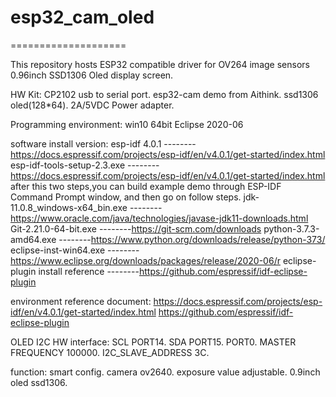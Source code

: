 # esp32_cam_oled
====================

This repository hosts ESP32 compatible driver for OV264 image sensors 0.96inch SSD1306 Oled display screen.

HW Kit:
CP2102 usb to serial port.
esp32-cam demo from Aithink.
ssd1306 oled(128*64).
2A/5VDC Power adapter.

Programming environment:
win10 64bit
Eclipse 2020-06

software install version:
esp-idf 4.0.1    --------https://docs.espressif.com/projects/esp-idf/en/v4.0.1/get-started/index.html
esp-idf-tools-setup-2.3.exe   --------https://docs.espressif.com/projects/esp-idf/en/v4.0.1/get-started/index.html
after this two steps,you can build example demo through ESP-IDF Command Prompt window, and then go on follow steps.
jdk-11.0.8_windows-x64_bin.exe   --------https://www.oracle.com/java/technologies/javase-jdk11-downloads.html
Git-2.21.0-64-bit.exe    --------https://git-scm.com/downloads
python-3.7.3-amd64.exe    --------https://www.python.org/downloads/release/python-373/
eclipse-inst-win64.exe    --------https://www.eclipse.org/downloads/packages/release/2020-06/r
eclipse-plugin install reference    --------https://github.com/espressif/idf-eclipse-plugin

environment reference document:
https://docs.espressif.com/projects/esp-idf/en/v4.0.1/get-started/index.html
https://github.com/espressif/idf-eclipse-plugin

OLED I2C HW interface:
SCL PORT14.
SDA PORT15.
PORT0.
MASTER FREQUENCY 100000.
I2C_SLAVE_ADDRESS 3C.

function:
smart config.
camera ov2640.
exposure value adjustable.
0.9inch oled ssd1306.
